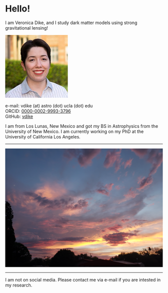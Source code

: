 # Hello!
I am Veronica Dike, and I study dark matter models using strong gravitational lensing!

![smallbright](smallbright.jpg)

e-mail: vdike (at) astro (dot) ucla (dot) edu  
ORCID: [0000-0002-9993-3796](https://orcid.org/0000-0002-9993-3796)  
GitHub: [vdike](https://github.com/vdike)

I am from Los Lunas, New Mexico and got my BS in Astrophysics from the University of New Mexico. I am currently working on my PhD at the University of California Los Angeles. 

---

![llsunset](20220802_201457.jpg)

---

I am not on social media. Please contact me via e-mail if you are intested in my research.

